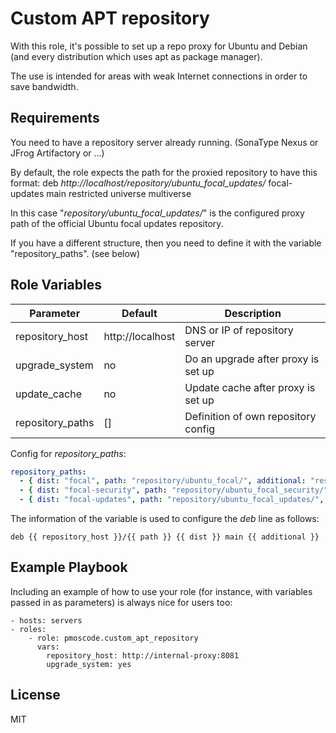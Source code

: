 Custom APT repository
=========

With this role, it's possible to set up a repo proxy for Ubuntu and Debian (and every distribution which uses apt as package manager).

The use is intended for areas with weak Internet connections in order to save bandwidth.

Requirements
------------

You need to have a repository server already running. (SonaType Nexus or JFrog Artifactory or ...)

By default, the role expects the path for the proxied repository to have this format:
    deb *http://localhost/repository/ubuntu_focal_updates/* focal-updates main restricted universe multiverse

In this case "_repository/ubuntu_focal_updates/_" is the configured proxy path of the official Ubuntu focal updates repository.

If you have a different structure, then you need to define it with the variable "repository_paths". (see below)

Role Variables
--------------

| Parameter        | Default          | Description                         |
|------------------|------------------|-------------------------------------|
| repository_host  | http://localhost | DNS or IP of repository server      |
| upgrade_system   | no               | Do an upgrade after proxy is set up |
| update_cache     | no               | Update cache after proxy is set up  |
| repository_paths | []               | Definition of own repository config |

Config for _repository_paths_:

```yaml
repository_paths:
  - { dist: "focal", path: "repository/ubuntu_focal/", additional: "restricted universe multiverse" }
  - { dist: "focal-security", path: "repository/ubuntu_focal_security/", additional: "restricted universe multiverse" }
  - { dist: "focal-updates", path: "repository/ubuntu_focal_updates/", additional: "restricted universe multiverse" }
```

The information of the variable is used to configure the _deb_ line as follows:
    
    deb {{ repository_host }}/{{ path }} {{ dist }} main {{ additional }}

Example Playbook
----------------

Including an example of how to use your role (for instance, with variables passed in as parameters) is always nice for users too:

    - hosts: servers
    - roles:
        - role: pmoscode.custom_apt_repository
          vars:
            repository_host: http://internal-proxy:8081
            upgrade_system: yes

License
-------

MIT
